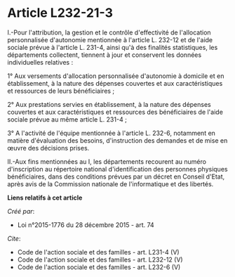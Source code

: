# Article L232-21-3

I.-Pour l'attribution, la gestion et le contrôle d'effectivité de l'allocation personnalisée d'autonomie mentionnée à
l'article L. 232-12 et de l'aide sociale prévue à l'article L. 231-4, ainsi qu'à des finalités statistiques, les départements
collectent, tiennent à jour et conservent les données individuelles relatives :

1° Aux versements d'allocation personnalisée d'autonomie à domicile et en établissement, à la nature des dépenses couvertes
et aux caractéristiques et ressources de leurs bénéficiaires ;

2° Aux prestations servies en établissement, à la nature des dépenses couvertes et aux caractéristiques et ressources des
bénéficiaires de l'aide sociale prévue au même article L. 231-4 ;

3° A l'activité de l'équipe mentionnée à l'article L. 232-6, notamment en matière d'évaluation des besoins, d'instruction des
demandes et de mise en œuvre des décisions prises.

II.-Aux fins mentionnées au I, les départements recourent au numéro d'inscription au répertoire national d'identification des
personnes physiques bénéficiaires, dans des conditions prévues par un décret en Conseil d'Etat, après avis de la Commission
nationale de l'informatique et des libertés.

**Liens relatifs à cet article**

_Créé par_:

  - Loi n°2015-1776 du 28 décembre 2015 - art. 74

_Cite_:

  - Code de l'action sociale et des familles - art. L231-4 (V)
  - Code de l'action sociale et des familles - art. L232-12 (V)
  - Code de l'action sociale et des familles - art. L232-6 (V)
